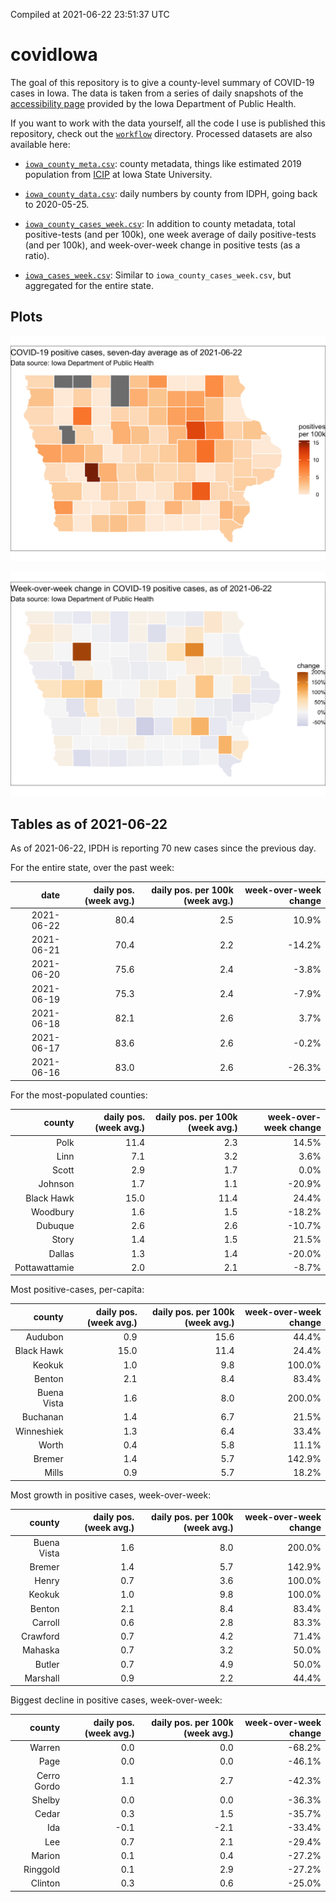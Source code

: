 Compiled at 2021-06-22 23:51:37 UTC

<!-- README.md is generated from README.Rmd. Please edit that file -->

# covidIowa

<!-- badges: start -->

<!-- badges: end -->

The goal of this repository is to give a county-level summary of
COVID-19 cases in Iowa. The data is taken from a series of daily
snapshots of the [accessibility
page](https://coronavirus.iowa.gov/pages/access) provided by the Iowa
Department of Public Health.

If you want to work with the data yourself, all the code I use is
published this repository, check out the [`workflow`](workflow)
directory. Processed datasets are also available here:

  - [`iowa_county_meta.csv`](https://raw.githubusercontent.com/ijlyttle/covidIowa/master/workflow/data/99-publish/iowa_county_meta.csv):
    county metadata, things like estimated 2019 population from
    [ICIP](https://www.icip.iastate.edu/tables/population/counties-estimates)
    at Iowa State University.

  - [`iowa_county_data.csv`](https://raw.githubusercontent.com/ijlyttle/covidIowa/master/workflow/data/99-publish/iowa_county_data.csv):
    daily numbers by county from IDPH, going back to 2020-05-25.

  - [`iowa_county_cases_week.csv`](https://raw.githubusercontent.com/ijlyttle/covidIowa/master/workflow/data/99-publish/iowa_county_data.csv):
    In addition to county metadata, total positive-tests (and per 100k),
    one week average of daily positive-tests (and per 100k), and
    week-over-week change in positive tests (as a ratio).

  - [`iowa_cases_week.csv`](https://raw.githubusercontent.com/ijlyttle/covidIowa/master/workflow/data/99-publish/iowa_cases_week.csv):
    Similar to `iowa_county_cases_week.csv`, but aggregated for the
    entire state.

## Plots

![](workflow/data/99-publish/iowa_cases.png)

![](workflow/data/99-publish/iowa_change.png)

## Tables as of 2021-06-22

As of 2021-06-22, IPDH is reporting 70 new cases since the previous day.

For the entire state, over the past week:

|       date | daily pos. (week avg.) | daily pos. per 100k (week avg.) | week-over-week change |
| ---------: | ---------------------: | ------------------------------: | --------------------: |
| 2021-06-22 |                   80.4 |                             2.5 |                 10.9% |
| 2021-06-21 |                   70.4 |                             2.2 |               \-14.2% |
| 2021-06-20 |                   75.6 |                             2.4 |                \-3.8% |
| 2021-06-19 |                   75.3 |                             2.4 |                \-7.9% |
| 2021-06-18 |                   82.1 |                             2.6 |                  3.7% |
| 2021-06-17 |                   83.6 |                             2.6 |                \-0.2% |
| 2021-06-16 |                   83.0 |                             2.6 |               \-26.3% |

For the most-populated counties:

|        county | daily pos. (week avg.) | daily pos. per 100k (week avg.) | week-over-week change |
| ------------: | ---------------------: | ------------------------------: | --------------------: |
|          Polk |                   11.4 |                             2.3 |                 14.5% |
|          Linn |                    7.1 |                             3.2 |                  3.6% |
|         Scott |                    2.9 |                             1.7 |                  0.0% |
|       Johnson |                    1.7 |                             1.1 |               \-20.9% |
|    Black Hawk |                   15.0 |                            11.4 |                 24.4% |
|      Woodbury |                    1.6 |                             1.5 |               \-18.2% |
|       Dubuque |                    2.6 |                             2.6 |               \-10.7% |
|         Story |                    1.4 |                             1.5 |                 21.5% |
|        Dallas |                    1.3 |                             1.4 |               \-20.0% |
| Pottawattamie |                    2.0 |                             2.1 |                \-8.7% |

Most positive-cases, per-capita:

|      county | daily pos. (week avg.) | daily pos. per 100k (week avg.) | week-over-week change |
| ----------: | ---------------------: | ------------------------------: | --------------------: |
|     Audubon |                    0.9 |                            15.6 |                 44.4% |
|  Black Hawk |                   15.0 |                            11.4 |                 24.4% |
|      Keokuk |                    1.0 |                             9.8 |                100.0% |
|      Benton |                    2.1 |                             8.4 |                 83.4% |
| Buena Vista |                    1.6 |                             8.0 |                200.0% |
|    Buchanan |                    1.4 |                             6.7 |                 21.5% |
|  Winneshiek |                    1.3 |                             6.4 |                 33.4% |
|       Worth |                    0.4 |                             5.8 |                 11.1% |
|      Bremer |                    1.4 |                             5.7 |                142.9% |
|       Mills |                    0.9 |                             5.7 |                 18.2% |

Most growth in positive cases, week-over-week:

|      county | daily pos. (week avg.) | daily pos. per 100k (week avg.) | week-over-week change |
| ----------: | ---------------------: | ------------------------------: | --------------------: |
| Buena Vista |                    1.6 |                             8.0 |                200.0% |
|      Bremer |                    1.4 |                             5.7 |                142.9% |
|       Henry |                    0.7 |                             3.6 |                100.0% |
|      Keokuk |                    1.0 |                             9.8 |                100.0% |
|      Benton |                    2.1 |                             8.4 |                 83.4% |
|     Carroll |                    0.6 |                             2.8 |                 83.3% |
|    Crawford |                    0.7 |                             4.2 |                 71.4% |
|     Mahaska |                    0.7 |                             3.2 |                 50.0% |
|      Butler |                    0.7 |                             4.9 |                 50.0% |
|    Marshall |                    0.9 |                             2.2 |                 44.4% |

Biggest decline in positive cases, week-over-week:

|      county | daily pos. (week avg.) | daily pos. per 100k (week avg.) | week-over-week change |
| ----------: | ---------------------: | ------------------------------: | --------------------: |
|      Warren |                    0.0 |                             0.0 |               \-68.2% |
|        Page |                    0.0 |                             0.0 |               \-46.1% |
| Cerro Gordo |                    1.1 |                             2.7 |               \-42.3% |
|      Shelby |                    0.0 |                             0.0 |               \-36.3% |
|       Cedar |                    0.3 |                             1.5 |               \-35.7% |
|         Ida |                  \-0.1 |                           \-2.1 |               \-33.4% |
|         Lee |                    0.7 |                             2.1 |               \-29.4% |
|      Marion |                    0.1 |                             0.4 |               \-27.2% |
|    Ringgold |                    0.1 |                             2.9 |               \-27.2% |
|     Clinton |                    0.3 |                             0.6 |               \-25.0% |
